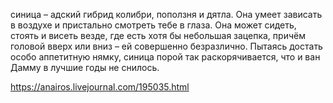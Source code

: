 синица – адский гибрид колибри, поползня и дятла. Она умеет зависать в воздухе и пристально смотреть тебе в глаза. Она может сидеть, стоять и висеть везде, где есть хотя бы небольшая зацепка, причём головой вверх или вниз – ей совершенно безразлично. Пытаясь достать особо аппетитную нямку, синица порой так раскорячивается, что и ван Дамму в лучшие годы не снилось.

https://anairos.livejournal.com/195035.html